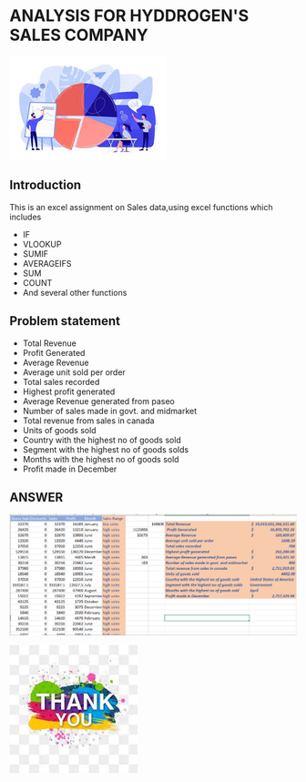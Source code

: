 # ANALYSIS FOR HYDDROGEN'S SALES COMPANY

![](WELCOME.jpg)

## Introduction
This is an excel assignment on Sales data,using excel functions which includes 
- IF
- VLOOKUP
- SUMIF
- AVERAGEIFS
- SUM
- COUNT
- And several other functions

## Problem statement

- Total Revenue
- Profit Generated 
- Average Revenue
- Average unit sold per order
- Total sales recorded
- Highest profit generated
- Average Revenue generated from paseo
- Number of sales made in govt. and midmarket
- Total revenue from sales in canada
- Units of goods sold
- Country with the highest no of goods sold
- Segment with the highest no of goods solds
- Months with the highest no of goods sold
- Profit made in December

## ANSWER

![](SALES-DATA.PNG)

![](THANK-YOUU.jpg)
